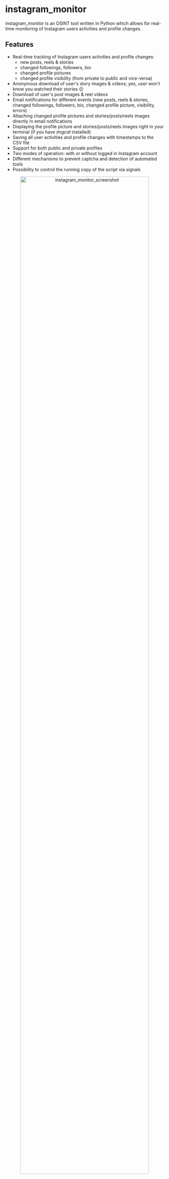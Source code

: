 # instagram_monitor

instagram_monitor is an OSINT tool written in Python which allows for real-time monitoring of Instagram users activities and profile changes. 

## Features

- Real-time tracking of Instagram users activities and profile changes:
   - new posts, reels & stories
   - changed followings, followers, bio
   - changed profile pictures
   - changed profile visibility (from private to public and vice-versa)
- Anonymous download of user's story images & videos; yes, user won't know you watched their stories 😉
- Download of user's post images & reel videos
- Email notifications for different events (new posts, reels & stories, changed followings, followers, bio, changed profile picture, visibility, errors)
- Attaching changed profile pictures and stories/posts/reels images directly in email notifications
- Displaying the profile picture and stories/posts/reels images right in your terminal (if you have *imgcat* installed)
- Saving all user activities and profile changes with timestamps to the CSV file
- Support for both public and private profiles
- Two modes of operation: with or without logged in Instagram account
- Different mechanisms to prevent captcha and detection of automated tools
- Possibility to control the running copy of the script via signals

<p align="center">
   <img src="./assets/instagram_monitor.png" alt="instagram_monitor_screenshot" width="90%"/>
</p>

## Change Log

Release notes can be found [here](RELEASE_NOTES.md)

## Disclaimer

I'm not a dev, project done as a hobby. Code is ugly and as-is, but it works (at least for me) ;-)

## Requirements

The tool requires Python 3.8 or higher.

It uses [instaloader](https://github.com/instaloader/instaloader) library, also requires requests, python-dateutil, pytz and tzlocal.

It has been tested successfully on:
- macOS (Ventura, Sonoma & Sequoia)
- Linux:
   - Raspberry Pi Bullseye & Bookworm
   - Ubuntu 24
   - Kali Linux 2024
- Windows (10 & 11)

It should work on other versions of macOS, Linux, Unix and Windows as well.

## Installation

Install the required Python packages:

```sh
python3 -m pip install requests python-dateutil pytz tzlocal instaloader
```

Or from requirements.txt:

```sh
pip3 install -r requirements.txt
```

Copy the *[instagram_monitor.py](instagram_monitor.py)* file to the desired location. 

You might want to add executable rights if on Linux/Unix/macOS:

```sh
chmod a+x instagram_monitor.py
```

## Configuration

Edit the *[instagram_monitor.py](instagram_monitor.py)* file and change any desired configuration variables in the marked **CONFIGURATION SECTION** (all parameters have detailed description in the comments).

### Mode 1 without logged in Instagram account (without session login)

First mode of tool operation assumes you do not log in with your Instagram account to monitor other users. 

This way you can still monitor basic activities of the user like new posts, stories, changed bio and also changed number of followers & followings, but without information what followers/followings have been added or removed. You also won't be able to get more detailed info about new posts & stories.

This mode is easy to use, does not require any preparation and is resistant to Instagram's anti-captcha and automated tool detection mechanisms.

### Mode 2 with logged in Instagram account (with session login)

Second mode of tool operation assumes you use Instagram account to perform session login in the tool to monitor other users. 

This way you can also get information about added/removed followers/followings and more detailed info about new posts and stories.

I suggest to create a new account for the usage with the tool as there is a small risk the account might get banned. However, I use few accounts since more than a year with this tool and all the accounts are still active, but Instagram might present some warnings occasionally about detected suspicious activity.

You can define the username and password directly in the *[instagram_monitor.py](instagram_monitor.py)* file (or via **-u** and **-p** parameters), however it means that session login procedure is performed every time the tool is executed. It is highly recommended to log in once and save the session information using **instaloader** tool. 

Once you installed the instaloader pip package, the needed binary should be available and you can log in as in the example below (user *mon_account*):

```sh
instaloader -l mon_account
```

It will ask for your password and save the session. However, this method presents an issue that after some time Instagram will most likely report detection of an automated tool, especially in case of frequent changes of followers/followings of the monitored users.

To overcome this it is suggested to use the most recommended way - using the session cookie from your web browser. 

Use Firefox web browser, log in to the Instagram account which you want to use to monitor other users and then use *[instaloader_import_firefox_session.py](instaloader_import_firefox_session.py)* tool to import the session from Firefox's *cookies.sqlite* to instaloader (you might have to adjust the path of your Firefox profile in this script). 

This method has an advantage that if you do some activities with this account in your Firefox browser every few days (like scrolling through feed, liking some posts) it will count as "good" activity which will increase reputation of the tool's actions. Sometimes you might still see some warnings in your Firefox web browser where you need to click Dismiss button, but it should not be too often.

### Timezone

The tool will try to automatically detect your local time zone so it can convert Instagram timestamps to your time. 

In case you want to specify your timezone manually then change **LOCAL_TIMEZONE** variable from *'Auto'* to specific location, e.g.

```
LOCAL_TIMEZONE='Europe/Warsaw'
```

In such case it is not needed to install *tzlocal* pip module.

### SMTP settings

If you want to use email notifications functionality you need to change the SMTP settings (host, port, user, password, sender, recipient) in the *[instagram_monitor.py](instagram_monitor.py)* file. If you leave the default settings then no notifications will be sent.

You can verify if your SMTP settings are correct by using **-z** parameter (the tool will try to send a test email notification):

```sh
./instagram_monitor.py -z
```

### Other settings

All other variables can be left at their defaults, but feel free to experiment with it.

## Getting started

### List of supported parameters

To get the list of all supported parameters:

```sh
./instagram_monitor.py -h
```

or 

```sh
python3 ./instagram_monitor.py -h
```

### Monitoring mode

To monitor specific user activity in [mode 1](#mode-1-without-logged-in-instagram-account-without-session-login) (without performing session login), just type Instagram username as parameter (**misiek_to_ja** in the example below):

```sh
./instagram_monitor.py misiek_to_ja
```

To monitor specific user activity in [mode 2](#mode-2-with-logged-in-instagram-account-with-session-login) (with session login), you also need to specify your Instagram account name (**-u**) which you used in *instaloader* tool (*mon_account* in the example below):

```sh
./instagram_monitor.py -u mon_account misiek_to_ja
```

The tool will run infinitely and monitor the user until the script is interrupted (Ctrl+C) or killed the other way.

You can monitor multiple Instagram users by spawning multiple copies of the script. 

It is suggested to use sth like **tmux** or **screen** to have the script running after you log out from the server (unless you are running it on your desktop).

The tool automatically saves its output to *instagram_monitor_username.log* file (can be changed in the settings via **INSTA_LOGFILE** variable or disabled completely with **-d** parameter).

The tool in mode 2 (with session login) also saves the list of followings & followers to these files:
- *instagram_username_followings.json*
- *instagram_username_followers.json*

Thanks to this we do not need to re-fetch it every time the tool is restarted and we can also detect changes since last usage of the tool.

The tool also saves the user profile picture to *instagram_{username}_profile_pic\*.jpeg* files.

It also saves downloaded posts images & videos to:
- *instagram_{username}_post_YYYYmmdd_HHMMSS.jpeg*
- *instagram_{username}_post_YYYYmmdd_HHMMSS.mp4*

And downloaded stories images & videos to:
- *instagram_{username}_story_YYYYmmdd_HHMMSS.jpeg*
- *instagram_{username}_story_YYYYmmdd_HHMMSS.mp4*

## How to use other features

### Email notifications

If you want to get email notifications for different events (new posts, reels & stories, changed followings, bio, changed profile picture and visibility) use **-s** parameter:

```sh
./instagram_monitor.py misiek_to_ja -s
```

It does not include information about changed followers. For that use **-m** parameter:

```sh
./instagram_monitor.py misiek_to_ja -m
```

Make sure you defined your SMTP settings earlier (see [SMTP settings](#smtp-settings)).

Example email:

<p align="center">
   <img src="./assets/instagram_monitor_email_notifications.png" alt="instagram_monitor_email_notifications" width="80%"/>
</p>


### Saving user activities to the CSV file

If you want to save all Instagram user's activities and profile changes in the CSV file, use **-b** parameter with the name of the file (it will be automatically created if it does not exist):

```sh
./instagram_monitor.py misiek_to_ja -b instagram_misiek_to_ja.csv
```

### Detection of changed profile pictures

The tool has functionality to detect changed profile pictures. Proper information will be visible in the console (and email notifications when **-s** parameter is enabled). By default this feature is enabled, but you can disable it either by setting **DETECT_CHANGED_PROFILE_PIC** variable to *False* or by enabling **-k** / **--do_not_detect_changed_profile_pic** parameter.

Since Instagram user's profile picture URL seems to change from time to time, the tool detects changed profile picture by doing binary comparison of saved jpeg files. Initially it saves the profile pic to *instagram_{username}_profile_pic.jpeg* file after the tool is started, then during every check the new picture is fetched and the tool does binary comparison if it has changed or not.

In case of changes the old profile picture is moved to *instagram_{username}_profile_pic_old.jpeg* file and the new one is saved to *instagram_{username}_profile_pic.jpeg* and also to the file named *instagram_{username}_profile_pic_YYmmdd_HHMM.jpeg* (so we can have history of all profile pictures).

The tool also has built-in detection of empty profile pictures. Instagram does not signal the fact of empty user's profile image in their API, that's why we can detect it by using empty profile image template (which seems to be the same on binary level for all users).

To use this feature put [instagram_profile_pic_empty.jpeg](instagram_profile_pic_empty.jpeg) file in the dir from which you run the script. This way the tool will be able to detect when user does not have profile image set. 

It is not mandatory, but highly recommended as otherwise the tool will treat empty profile pic as regular one, so for example user's removal of profile picture will be detected as changed profile picture.

### Displaying profile / posts / reels / stories images in your terminal

if you have *imgcat* installed you can enable the feature displaying profile pictures and stories/posts images right in your terminal. For that put path to your *imgcat* binary in **IMGCAT_PATH** variable (or leave it empty to disable this functionality).

### Check interval

If you want to change the check interval to 1 hour (3600 seconds) use **-c** parameter:

```sh
./instagram_monitor.py misiek_to_ja -c 3600
```

It is generally not recommended to use values lower than 1 hour as it will be quickly picked up by Instagram automated tool detection mechanisms.

In order to make the tool's behavior less suspicious for Instagram, by default the check interval value is randomly picked from the range: 

[ INSTA_CHECK_INTERVAL (**-c**) - RANDOM_SLEEP_DIFF_LOW (**-i**) ] <-----> [ INSTA_CHECK_INTERVAL (**-c**) + RANDOM_SLEEP_DIFF_HIGH (**-j**) ]

So having the check interval set to 1 hour (-c 3600), RANDOM_SLEEP_DIFF_LOW set to default 15 mins (-i 900) and RANDOM_SLEEP_DIFF_HIGH set to default 3 mins (-j 180) means that the check interval will be with every iteration picked from the range of 45 mins to 1 hour and 3 mins.

That's why the check interval information is printed in the console and email notifications as it is essentially a random number.

On top of that you can also define that checks for new posts should be done only in specific hour ranges by setting **CHECK_POSTS_IN_HOURS_RANGE** to True and then defining proper values for **MIN/MAX_H1/H2** variables (see the comments in [instagram_monitor.py](instagram_monitor.py) file for more information).

### Controlling the script via signals (only macOS/Linux/Unix)

The tool has several signal handlers implemented which allow to change behavior of the tool without a need to restart it with new parameters.

List of supported signals:

| Signal | Description |
| ----------- | ----------- |
| USR1 | Toggle email notifications for new posts, reels & stories, changed followings, bio, profile picture, visibility (-s) |
| USR2 | Toggle email notifications for new followers (-m) |
| TRAP | Increase the user activity check interval (by 5 mins) |
| ABRT | Decrease the user activity check interval (by 5 mins) |

So if you want to change functionality of the running tool, just send the proper signal to the desired copy of the script.

I personally use **pkill** tool, so for example to toggle new followers email notifications for the tool instance monitoring the *misiek_to_ja* user:

```sh
pkill -f -USR2 "python3 ./instagram_monitor.py misiek_to_ja"
```

As Windows supports limited number of signals, this functionality is available only on Linux/Unix/macOS.

### Other

Check other supported parameters using **-h**.

You can combine all the parameters mentioned earlier.

## Limitations

The operation of the tool might flag the Instagram account and/or IP as being an automated tool (as described earlier).

## Coloring log output with GRC

If you use [GRC](https://github.com/garabik/grc) and want to have the tool's log output properly colored you can use the configuration file available [here](grc/conf.monitor_logs)

Change your grc configuration (typically *.grc/grc.conf*) and add this part:

```
# monitoring log file
.*_monitor_.*\.log
conf.monitor_logs
```

Now copy the *conf.monitor_logs* to your *.grc* directory and instagram_monitor log files should be nicely colored when using *grc* tool.

## License

This project is licensed under the GPLv3 - see the [LICENSE](LICENSE) file for details
